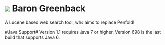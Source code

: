 <h1><img src="https://raw.githubusercontent.com/wiki/bodar/baron-greenback/logo.jpg" align="bottom"/> Baron Greenback</h1>


A Lucene based web search tool, who aims to replace Penfold!

#Java Support#
Version 1.1 requires Java 7 or higher. Version 698 is the last build that supports Java 6.
